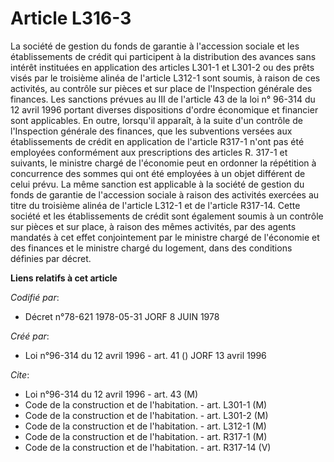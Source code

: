 # Article L316-3

La société de gestion du fonds de garantie à l'accession sociale et les établissements de crédit qui participent à la
distribution des avances sans intérêt instituées en application des articles L301-1 et L301-2 ou des prêts visés par le
troisième alinéa de l'article L312-1 sont soumis, à raison de ces activités, au contrôle sur pièces et sur place de
l'Inspection générale des finances. Les sanctions prévues au III de l'article 43 de la loi n° 96-314 du 12 avril 1996 portant
diverses dispositions d'ordre économique et financier sont applicables. En outre, lorsqu'il apparaît, à la suite d'un
contrôle de l'Inspection générale des finances, que les subventions versées aux établissements de crédit en application de
l'article R317-1 n'ont pas été employées conformément aux prescriptions des articles R. 317-1 et suivants, le ministre chargé
de l'économie peut en ordonner la répétition à concurrence des sommes qui ont été employées à un objet différent de celui
prévu. La même sanction est applicable à la société de gestion du fonds de garantie de l'accession sociale à raison des
activités exercées au titre du troisième alinéa de l'article L312-1 et de l'article R317-14. Cette société et les
établissements de crédit sont également soumis à un contrôle sur pièces et sur place, à raison des mêmes activités, par des
agents mandatés à cet effet conjointement par le ministre chargé de l'économie et des finances et le ministre chargé du
logement, dans des conditions définies par décret.

**Liens relatifs à cet article**

_Codifié par_:

  - Décret n°78-621 1978-05-31 JORF 8 JUIN 1978

_Créé par_:

  - Loi n°96-314 du 12 avril 1996 - art. 41 () JORF 13 avril 1996

_Cite_:

  - Loi n°96-314 du 12 avril 1996 - art. 43 (M)
  - Code de la construction et de l'habitation. - art. L301-1 (M)
  - Code de la construction et de l'habitation. - art. L301-2 (M)
  - Code de la construction et de l'habitation. - art. L312-1 (M)
  - Code de la construction et de l'habitation. - art. R317-1 (M)
  - Code de la construction et de l'habitation. - art. R317-14 (V)
